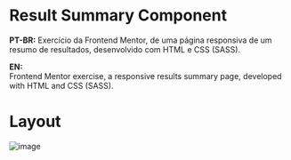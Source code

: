 # Result Summary Component 

**PT-BR:**
Exercício da Frontend Mentor, de uma página responsiva de um resumo de resultados, desenvolvido com HTML e CSS (SASS).

**EN:**  
Frontend Mentor exercise, a responsive results summary page, developed with HTML and CSS (SASS).

# Layout 
![image](https://user-images.githubusercontent.com/118945743/220173595-826cf14c-81ee-4b9b-a7f7-d4d53169cf20.png)
